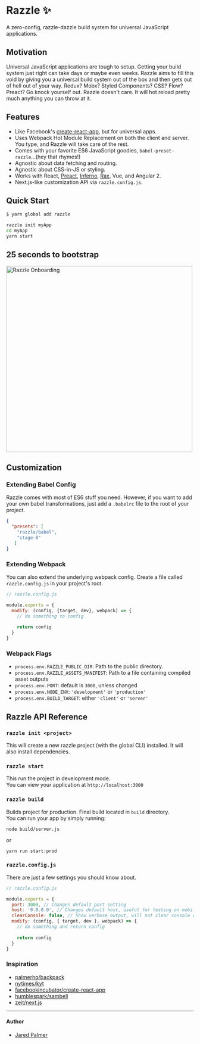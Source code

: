 # Razzle ✨

A zero-config, razzle-dazzle build system for universal JavaScript applications.

## Motivation

Universal JavaScript applications are tough to setup. Getting your build system just right can take days or maybe even weeks. Razzle aims to fill this void by giving you a universal build system out of the box and then gets out of hell out of your way. Redux? Mobx? Styled Components? CSS? Flow? Preact? Go knock yourself out. Razzle doesn't care. It will hot reload pretty much anything you can throw at it.

## Features

- Like Facebook's [create-react-app](https://github.com/facebookincubator/create-react-app), but for universal apps.
- Uses Webpack Hot Module Replacement on both the client and server. You type, and Razzle will take care of the rest.
- Comes with your favorite ES6 JavaScript goodies, `babel-preset-razzle`...(hey that rhymes!)
- Agnostic about data fetching and routing.
- Agnostic about CSS-in-JS or styling.
- Works with React, [Preact](https://github.com/developit/preact), [Inferno](https://github.com/infernojs), [Rax](https://github.com/alibaba/rax), Vue, and Angular 2.
- Next.js-like customization API via `razzle.config.js`.

## Quick Start

```bash
$ yarn global add razzle

razzle init myApp
cd myApp
yarn start
```

## 25 seconds to bootstrap

<img src="https://cloud.githubusercontent.com/assets/4060187/24125880/4ee84780-0da1-11e7-83fe-c74515494c75.gif" width="500px" alt="Razzle Onboarding"/>


## Customization

### Extending Babel Config

Razzle comes with most of ES6 stuff you need. However, if you want to add your own babel transformations, just add a `.babelrc` file to the root of your project. 

```json
{
  "presets": [
    "razzle/babel",
    "stage-0"
   ]
}
```

### Extending Webpack

You can also extend the underlying webpack config. Create a file called `razzle.config.js` in your project's root. 

```js
// razzle.config.js

module.exports = {
  modify: (config, {target, dev}, webpack) => {
    // do something to config
  
    return config
  }
}
```

### Webpack Flags

- `process.env.RAZZLE_PUBLIC_DIR`: Path to the public directory.
- `process.env.RAZZLE_ASSETS_MANIFEST`: Path to a file containing compiled asset outputs
- `process.env.PORT`: default is `3000`, unless changed
- `process.env.NODE_ENV`: `'development'` or `'production'`
- `process.env.BUILD_TARGET`: either `'client'` or `'server'`


## Razzle API Reference

### `razzle init <project>` 
This will create a new razzle project (with the global CLI) installed. It will also install dependencies.

### `razzle start` 

This run the project in development mode.   
You can view your application at `http://localhost:3000`

### `razzle build`
Builds project for production. Final build located in `build` directory.   
You can run your app by simply running:   

```
node build/server.js
```

or  

```
yarn run start:prod
```

### `razzle.config.js`

There are just a few settings you should know about. 

```js
// razzle.config.js

module.exports = {
  port: 3000, // Changes default port setting
  host: '0.0.0.0', // Changes default host, useful for testing on mobile
  clearConsole: false, // Show verbose output, will not clear console on changes.
  modify: (config, { target, dev }, webpack) => {
    // do something and return config
  
    return config
  }
}
```


### Inspiration

- [palmerhq/backpack](https://github.com/palmerhq/backpack)
- [nytimes/kyt](https://github.com/nytimes/kyt)
- [facebookincubator/create-react-app](https://github.com/facebookincubator/create-react-app)
- [humblespark/sambell](https://github.com/humblespark/sambell)
- [zeit/next.js](https://github.com/zeit/next.js)


---
#### Author
- [Jared Palmer](https://twitter.com/jaredpalmer)
